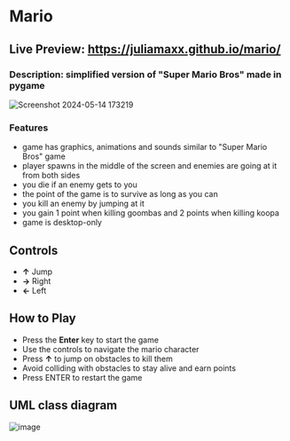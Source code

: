 # Mario
## Live Preview: https://juliamaxx.github.io/mario/
### Description: simplified version of "Super Mario Bros" made in pygame
![Screenshot 2024-05-14 173219](https://github.com/JuliaMaxx/mario/assets/121096183/4cf51520-3f3b-41c9-9405-c4bf0bef4606)
### Features
- game has graphics, animations and sounds similar to "Super Mario Bros" game
- player spawns in the middle of the screen and enemies are going at it from both sides
- you die if an enemy gets to you
- the point of the game is to survive as long as you can
- you kill an enemy by jumping at it
- you gain 1 point when killing goombas and 2 points when killing koopa
- game is desktop-only
  
## Controls
- **↑** Jump
- **→** Right
- **←** Left

## How to Play
- Press the **Enter** key to start the game
- Use the controls to navigate the mario character
- Press **↑** to jump on obstacles to kill them
- Avoid colliding with obstacles to stay alive and earn points
- Press ENTER to restart the game

## UML class diagram
![image](https://github.com/JuliaMaxx/mario/assets/121096183/7e5c8bc2-abc4-4454-84f8-49fff94d0578)

